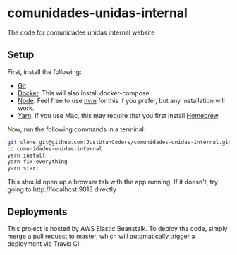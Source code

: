 # comunidades-unidas-internal
The code for comunidades unidas internal website

## Setup
First, install the following:
- [Git](https://git-scm.com/book/en/v2/Getting-Started-Installing-Git)
- [Docker](https://www.docker.com/get-started). This will also install docker-compose.
- [Node](https://nodejs.org/en/download/). Feel free to use [nvm](https://github.com/creationix/nvm) for this if you prefer, but any installation will work.
- [Yarn](https://yarnpkg.com/lang/en/docs/install/#mac-stable). If you use Mac, this may require that you first install
  [Homebrew](https://brew.sh/).

Now, run the following commands in a terminal:
```sh
git clone git@github.com:JustUtahCoders/comunidades-unidas-internal.git
cd comunidades-unidas-internal
yarn install
yarn fix-everything
yarn start
```

This should open up a browser tab with the app running. If it doesn't, try going to http://localhost:9018 directly

## Deployments
This project is hosted by AWS Elastic Beanstalk. To deploy the code, simply merge a pull request to master, which will
automatically trigger a deployment via Travis CI.
